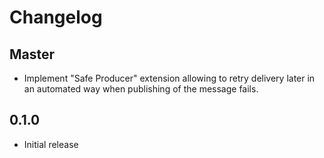 # Changelog

## Master
- Implement "Safe Producer" extension allowing to retry delivery later in an automated way when publishing of the message fails.

## 0.1.0
- Initial release

